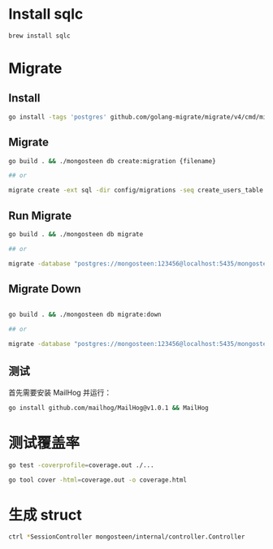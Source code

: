 # Install sqlc
```bash
brew install sqlc
```

# Migrate

## Install

```bash
go install -tags 'postgres' github.com/golang-migrate/migrate/v4/cmd/migrate@latest
```

## Migrate

```bash
go build . && ./mongosteen db create:migration {filename}

## or

migrate create -ext sql -dir config/migrations -seq create_users_table

```

## Run Migrate

```bash
go build . && ./mongosteen db migrate

## or

migrate -database "postgres://mongosteen:123456@localhost:5435/mongosteen_dev?sslmode=disable" -source "file://$(pwd)/config/migrations" up

```

## Migrate Down
```bash

go build . && ./mongosteen db migrate:down

## or

migrate -database "postgres://mongosteen:123456@localhost:5435/mongosteen_dev?sslmode=disable" -source "file://$(pwd)/config/migrations" down 1

```

## 测试

首先需要安装 MailHog 并运行：

```bash
go install github.com/mailhog/MailHog@v1.0.1 && MailHog
```

# 测试覆盖率

```bash
go test -coverprofile=coverage.out ./...

go tool cover -html=coverage.out -o coverage.html 
```

# 生成 struct

```bash
ctrl *SessionController mongosteen/internal/controller.Controller
```